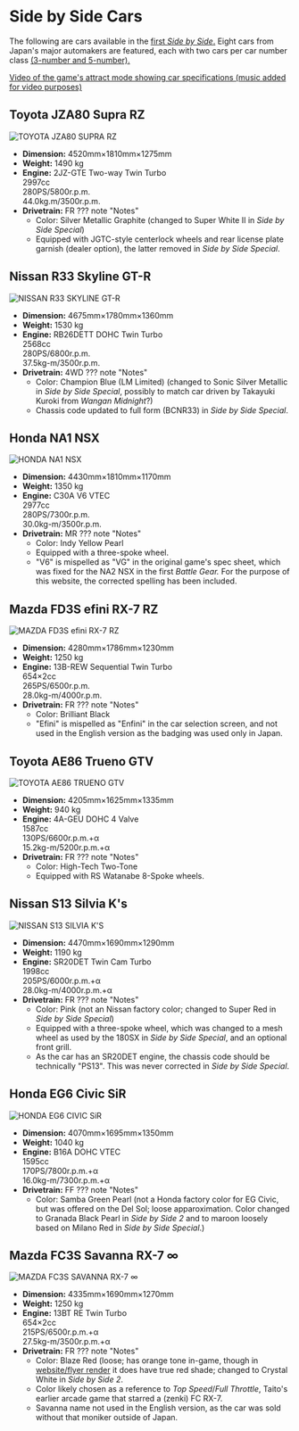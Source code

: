 # Side by Side Cars

The following are cars available in the [first *Side by Side*.](../sidebs/sbs1.md) Eight cars from Japan's major automakers are featured, each with two cars per car number class [(3-number and 5-number).](https://en.wikipedia.org/wiki/Vehicle_size_class#Japan)

[Video of the game's attract mode showing car specifications (music added for video purposes)](https://www.youtube.com/watch?v=cmusY-KHMt8)

## Toyota JZA80 Supra RZ
![TOYOTA JZA80 SUPRA RZ](../images/cars/sbs1/sidebs_jza80.png)

* **Dimension:** 4520mm×1810mm×1275mm
* **Weight:** 1490 kg
* **Engine:** 2JZ-GTE Two-way Twin Turbo
   <br>2997cc
   <br>280PS/5800r.p.m.
   <br>44.0kg.m/3500r.p.m.
* **Drivetrain:** FR
??? note "Notes"
    * Color: Silver Metallic Graphite (changed to Super White II in *Side by Side Special*)
    * Equipped with JGTC-style centerlock wheels and rear license plate garnish (dealer option), the latter removed in *Side by Side Special*.
 
## Nissan R33 Skyline GT-R
![NISSAN R33 SKYLINE GT-R](../images/cars/sbs1/sidebs_bcnr33.png)

* **Dimension:** 4675mm×1780mm×1360mm
* **Weight:** 1530 kg
* **Engine:** RB26DETT DOHC Twin Turbo
    <br>2568cc
    <br>280PS/6800r.p.m.
    <br>37.5kg-m/3500r.p.m.
* **Drivetrain:** 4WD
??? note "Notes"
    * Color: Champion Blue (LM Limited) (changed to Sonic Silver Metallic in *Side by Side Special*, possibly to match car driven by Takayuki Kuroki from *Wangan Midnight*?)
    * Chassis code updated to full form (BCNR33) in *Side by Side Special*. 

## Honda NA1 NSX
![HONDA NA1 NSX](../images/cars/sbs1/sidebs_na1.png)

* **Dimension:** 4430mm×1810mm×1170mm
* **Weight:** 1350 kg
* **Engine:** C30A V6 VTEC
    <br>2977cc
    <br>280PS/7300r.p.m.
    <br>30.0kg-m/3500r.p.m.
* **Drivetrain:** MR
??? note "Notes"
    * Color: Indy Yellow Pearl
    * Equipped with a three-spoke wheel.
    * "V6" is mispelled as "VG" in the original game's spec sheet, which was fixed for the NA2 NSX in the first *Battle Gear.* For the purpose of this website, the corrected spelling has been included.
 
## Mazda FD3S efini RX-7 RZ
![MAZDA FD3S efini RX-7 RZ](../images/cars/sbs1/sidebs_fd3s.png)

* **Dimension:** 4280mm×1786mm×1230mm
* **Weight:** 1250 kg
* **Engine:** 13B-REW Sequential Twin Turbo
    <br>654×2cc
    <br>265PS/6500r.p.m.
    <br>28.0kg-m/4000r.p.m.
* **Drivetrain:** FR
??? note "Notes"
    * Color: Brilliant Black
    * "Efini" is mispelled as "Enfini" in the car selection screen, and not used in the English version as the badging was used only in Japan.

## Toyota AE86 Trueno GTV
![TOYOTA AE86 TRUENO GTV](../images/cars/sbs1/sidebs_ae86t.png)

* **Dimension:** 4205mm×1625mm×1335mm
* **Weight:** 940 kg
* **Engine:** 4A-GEU DOHC 4 Valve
    <br>1587cc
    <br>130PS/6600r.p.m.+α
    <br>15.2kg-m/5200r.p.m.+α
* **Drivetrain:** FR
??? note "Notes"
    * Color: High-Tech Two-Tone
    * Equipped with RS Watanabe 8-Spoke wheels.

## Nissan S13 Silvia K's
![NISSAN S13 SILVIA K'S](../images/cars/sbs1/sidebs_s13.png)

* **Dimension:** 4470mm×1690mm×1290mm
* **Weight:** 1190 kg
* **Engine:** SR20DET Twin Cam Turbo
    <br>1998cc
    <br>205PS/6000r.p.m.+α
    <br>28.0kg-m/4000r.p.m.+α
* **Drivetrain:** FR
??? note "Notes"
    * Color: Pink (not an Nissan factory color; changed to Super Red in *Side by Side Special*)
    * Equipped with a three-spoke wheel, which was changed to a mesh wheel as used by the 180SX in *Side by Side Special*, and an optional front grill.
    * As the car has an SR20DET engine, the chassis code should be technically "PS13". This was never corrected in *Side by Side Special*.

## Honda EG6 Civic SiR
![HONDA EG6 CIVIC SiR](../images/cars/sbs1/sidebs_eg6.png)

* **Dimension:** 4070mm×1695mm×1350mm
* **Weight:** 1040 kg
* **Engine:** B16A DOHC VTEC
    <br>1595cc
    <br>170PS/7800r.p.m.+α
    <br>16.0kg-m/7300r.p.m.+α
* **Drivetrain:** FF
??? note "Notes"
    * Color: Samba Green Pearl (not a Honda factory color for EG Civic, but was offered on the Del Sol; loose apparoximation. Color changed to Granada Black Pearl in *Side by Side 2* and to maroon loosely based on Milano Red in *Side by Side Special*.)

## Mazda FC3S Savanna RX-7 ∞
![MAZDA FC3S SAVANNA RX-7 ∞](../images/cars/sbs1/sidebs_fc3s.png)

* **Dimension:** 4335mm×1690mm×1270mm
* **Weight:** 1250 kg
* **Engine:** 13BT RE Twin Turbo
    <br>654×2cc
    <br>215PS/6500r.p.m.+α
    <br>27.5kg-m/3500r.p.m.+α
* **Drivetrain:** FR
??? note "Notes"
    * Color: Blaze Red (loose; has orange tone in-game, though in [website/flyer render](https://web.archive.org/web/19970516140013im_/http://www.taito.co.jp/gm/FC_TES.gif) it does have true red shade; changed to Crystal White in *Side by Side 2*.
    * Color likely chosen as a reference to *Top Speed*/*Full Throttle*, Taito's earlier arcade game that starred a (zenki) FC RX-7.  
    * Savanna name not used in the English version, as the car was sold without that moniker outside of Japan. 
